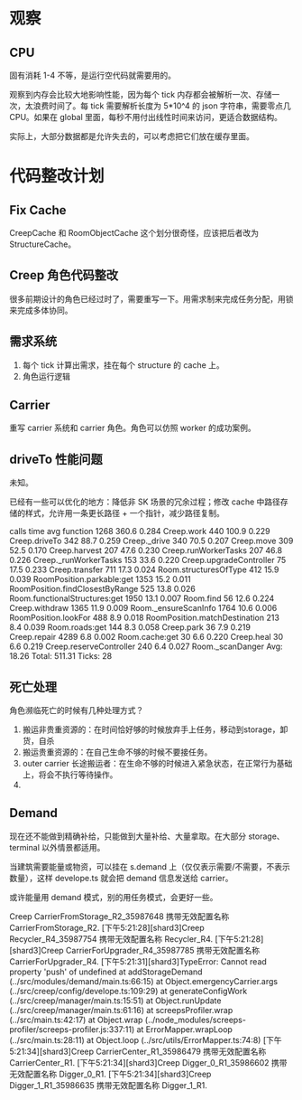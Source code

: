 # 观察
## CPU
固有消耗 1-4 不等，是运行空代码就需要用的。

观察到内存会比较大地影响性能，因为每个 tick 内存都会被解析一次、存储一次，太浪费时间了。每 tick 需要解析长度为 5*10^4 的 json 字符串，需要零点几 CPU。如果在 global 里面，每秒不用付出线性时间来访问，更适合数据结构。

实际上，大部分数据都是允许失去的，可以考虑把它们放在缓存里面。

# 代码整改计划
## Fix Cache

CreepCache 和 RoomObjectCache 这个划分很奇怪，应该把后者改为 StructureCache。

## Creep 角色代码整改

很多前期设计的角色已经过时了，需要重写一下。用需求制来完成任务分配，用锁来完成多体协同。

## 需求系统

1. 每个 tick 计算出需求，挂在每个 structure 的 cache 上。
2. 角色运行逻辑

## Carrier

重写 carrier 系统和 carrier 角色。角色可以仿照 worker 的成功案例。

## driveTo 性能问题

未知。

已经有一些可以优化的地方：降低非 SK 场景的冗余过程；修改 cache 中路径存储的样式，允许用一条更长路径 + 一个指针，减少路径复制。

calls		time		avg		function
1268		360.6		0.284		Creep.work
440		100.9		0.229		Creep.driveTo
342		88.7		0.259		Creep._drive
340		70.5		0.207		Creep.move
309		52.5		0.170		Creep.harvest
207		47.6		0.230		Creep.runWorkerTasks
207		46.8		0.226		Creep._runWorkerTasks
153		33.6		0.220		Creep.upgradeController
75		17.5		0.233		Creep.transfer
711		17.3		0.024		Room.structuresOfType
412		15.9		0.039		RoomPosition.parkable:get
1353		15.2		0.011		RoomPosition.findClosestByRange
525		13.8		0.026		Room.functionalStructures:get
1950		13.1		0.007		Room.find
56		12.6		0.224		Creep.withdraw
1365		11.9		0.009		Room._ensureScanInfo
1764		10.6		0.006		RoomPosition.lookFor
488		8.9		0.018		RoomPosition.matchDestination
213		8.4		0.039		Room.roads:get
144		8.3		0.058		Creep.park
36		7.9		0.219		Creep.repair
4289		6.8		0.002		Room.cache:get
30		6.6		0.220		Creep.heal
30		6.6		0.219		Creep.reserveController
240		6.4		0.027		Room._scanDanger
Avg: 18.26	Total: 511.31	Ticks: 28

## 死亡处理

角色濒临死亡的时候有几种处理方式？
1. 搬运非贵重资源的：在时间恰好够的时候放弃手上任务，移动到storage，卸货，自杀
2. 搬运贵重资源的：在自己生命不够的时候不要接任务。
3. outer carrier 长途搬运者：在生命不够的时候进入紧急状态，在正常行为基础上，将会不执行等待操作。
4.

## Demand

现在还不能做到精确补给，只能做到大量补给、大量拿取。在大部分 storage、terminal 以外情景都适用。

当建筑需要能量或物资，可以挂在 s.demand 上（仅仅表示需要/不需要，不表示数量），这样 develope.ts 就会把 demand 信息发送给 carrier。

或许能量用 demand 模式，别的用任务模式，会更好一些。


Creep CarrierFromStorage_R2_35987648 携带无效配置名称 CarrierFromStorage_R2.
[下午5:21:28][shard3]Creep Recycler_R4_35987754 携带无效配置名称 Recycler_R4.
[下午5:21:28][shard3]Creep CarrierForUpgrader_R4_35987785 携带无效配置名称 CarrierForUpgrader_R4.
[下午5:21:31][shard3]TypeError: Cannot read property 'push' of undefined
    at addStorageDemand  (../src/modules/demand/main.ts:66:15)
    at Object.emergencyCarrier.args  (../src/creep/config/develope.ts:109:29)
    at generateConfigWork  (../src/creep/manager/main.ts:15:51)
    at Object.runUpdate  (../src/creep/manager/main.ts:61:16)
    at screepsProfiler.wrap  (../src/main.ts:42:17)
    at Object.wrap  (../node_modules/screeps-profiler/screeps-profiler.js:337:11)
    at ErrorMapper.wrapLoop  (../src/main.ts:28:11)
    at Object.loop  (../src/utils/ErrorMapper.ts:74:8)
[下午5:21:34][shard3]Creep CarrierCenter_R1_35986479 携带无效配置名称 CarrierCenter_R1.
[下午5:21:34][shard3]Creep Digger_0_R1_35986602 携带无效配置名称 Digger_0_R1.
[下午5:21:34][shard3]Creep Digger_1_R1_35986635 携带无效配置名称 Digger_1_R1.
